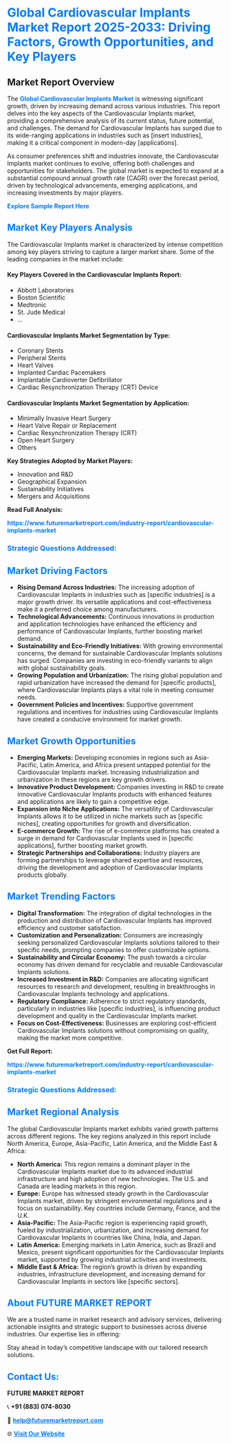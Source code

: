 <h1 style="color: #007BFF;">Global Cardiovascular Implants Market Report 2025-2033: Driving Factors, Growth Opportunities, and Key Players</h1>

<section id="overview">
<h2>Market Report Overview</h2>
<p>The <a href="https://www.futuremarketreport.com/industry-report/cardiovascular-implants-market" style="color: #007BFF; text-decoration: none;"><strong>Global Cardiovascular Implants Market</strong></a> is witnessing significant growth, driven by increasing demand across various industries. This report delves into the key aspects of the Cardiovascular Implants market, providing a comprehensive analysis of its current status, future potential, and challenges. The demand for Cardiovascular Implants has surged due to its wide-ranging applications in industries such as [insert industries], making it a critical component in modern-day [applications].</p>
<p>As consumer preferences shift and industries innovate, the Cardiovascular Implants market continues to evolve, offering both challenges and opportunities for stakeholders. The global market is expected to expand at a substantial compound annual growth rate (CAGR) over the forecast period, driven by technological advancements, emerging applications, and increasing investments by major players.</p>
</section>

<section id="overview">
<p><a href="https://www.futuremarketreport.com/request-sample/reportId=64117" style="color: #007BFF; text-decoration: none;"><strong>Explore Sample Report Here</strong></a></p>
</section>

<section id="key-players">
<h2 style="color: #007BFF;">Market Key Players Analysis</h2>
<p>The Cardiovascular Implants market is characterized by intense competition among key players striving to capture a larger market share. Some of the leading companies in the market include:</p>
<h4>Key Players Covered in the Cardiovascular Implants Report:</h4>
<ul><li>Abbott Laboratories</li><li>Boston Scientific</li><li>Medtronic</li><li>St. Jude Medical</li><li>...</li></ul>
<h4>Cardiovascular Implants Market Segmentation by Type:</h4>
<ul><li>Coronary Stents</li><li>Peripheral Stents</li><li>Heart Valves</li><li>Implanted Cardiac Pacemakers</li><li>Implantable Cardioverter Defibrillator</li><li>Cardiac Resynchronization Therapy (CRT) Device</li></ul>

<h4>Cardiovascular Implants Market Segmentation by Application:</h4>
<ul><li>Minimally Invasive Heart Surgery</li><li>Heart Valve Repair or Replacement</li><li>Cardiac Resynchronization Therapy (CRT)</li><li>Open Heart Surgery</li><li>Others</li></ul>
<p><strong>Key Strategies Adopted by Market Players:</strong></p>
<ul>
<li>Innovation and R&D</li>
<li>Geographical Expansion</li>
<li>Sustainability Initiatives</li>
<li>Mergers and Acquisitions</li>
</ul>
</section>

<section>
<p><strong>Read Full Analysis: </strong></p><a href="https://www.futuremarketreport.com/industry-report/cardiovascular-implants-market" style="color: #007BFF; text-decoration: none;"><strong>https://www.futuremarketreport.com/industry-report/cardiovascular-implants-market</strong></a>
<h3 style="color: #007BFF;">Strategic Questions Addressed:</h3>
</section>

<section id="driving-factors">
<h2 style="color: #007BFF;">Market Driving Factors</h2>
<ul>
<li><strong>Rising Demand Across Industries:</strong> The increasing adoption of Cardiovascular Implants in industries such as [specific industries] is a major growth driver. Its versatile applications and cost-effectiveness make it a preferred choice among manufacturers.</li>
<li><strong>Technological Advancements:</strong> Continuous innovations in production and application technologies have enhanced the efficiency and performance of Cardiovascular Implants, further boosting market demand.</li>
<li><strong>Sustainability and Eco-Friendly Initiatives:</strong> With growing environmental concerns, the demand for sustainable Cardiovascular Implants solutions has surged. Companies are investing in eco-friendly variants to align with global sustainability goals.</li>
<li><strong>Growing Population and Urbanization:</strong> The rising global population and rapid urbanization have increased the demand for [specific products], where Cardiovascular Implants plays a vital role in meeting consumer needs.</li>
<li><strong>Government Policies and Incentives:</strong> Supportive government regulations and incentives for industries using Cardiovascular Implants have created a conducive environment for market growth.</li>
</ul>
</section>

<section id="growth-opportunities">
<h2 style="color: #007BFF;">Market Growth Opportunities</h2>
<ul>
<li><strong>Emerging Markets:</strong> Developing economies in regions such as Asia-Pacific, Latin America, and Africa present untapped potential for the Cardiovascular Implants market. Increasing industrialization and urbanization in these regions are key growth drivers.</li>
<li><strong>Innovative Product Development:</strong> Companies investing in R&D to create innovative Cardiovascular Implants products with enhanced features and applications are likely to gain a competitive edge.</li>
<li><strong>Expansion into Niche Applications:</strong> The versatility of Cardiovascular Implants allows it to be utilized in niche markets such as [specific niches], creating opportunities for growth and diversification.</li>
<li><strong>E-commerce Growth:</strong> The rise of e-commerce platforms has created a surge in demand for Cardiovascular Implants used in [specific applications], further boosting market growth.</li>
<li><strong>Strategic Partnerships and Collaborations:</strong> Industry players are forming partnerships to leverage shared expertise and resources, driving the development and adoption of Cardiovascular Implants products globally.</li>
</ul>
</section>

<section id="trending-factors">
<h2 style="color: #007BFF;">Market Trending Factors</h2>
<ul>
<li><strong>Digital Transformation:</strong> The integration of digital technologies in the production and distribution of Cardiovascular Implants has improved efficiency and customer satisfaction.</li>
<li><strong>Customization and Personalization:</strong> Consumers are increasingly seeking personalized Cardiovascular Implants solutions tailored to their specific needs, prompting companies to offer customizable options.</li>
<li><strong>Sustainability and Circular Economy:</strong> The push towards a circular economy has driven demand for recyclable and reusable Cardiovascular Implants solutions.</li>
<li><strong>Increased Investment in R&D:</strong> Companies are allocating significant resources to research and development, resulting in breakthroughs in Cardiovascular Implants technology and applications.</li>
<li><strong>Regulatory Compliance:</strong> Adherence to strict regulatory standards, particularly in industries like [specific industries], is influencing product development and quality in the Cardiovascular Implants market.</li>
<li><strong>Focus on Cost-Effectiveness:</strong> Businesses are exploring cost-efficient Cardiovascular Implants solutions without compromising on quality, making the market more competitive.</li>
</ul>
</section>

<section>
<p><strong>Get Full Report: </strong></p><a href="https://www.futuremarketreport.com/industry-report/cardiovascular-implants-market" style="color: #007BFF; text-decoration: none;"><strong>https://www.futuremarketreport.com/industry-report/cardiovascular-implants-market</strong></a>
<h3 style="color: #007BFF;">Strategic Questions Addressed:</h3>
</section>


<section id="regional-analysis">
<h2 style="color: #007BFF;">Market Regional Analysis</h2>
<p>The global Cardiovascular Implants market exhibits varied growth patterns across different regions. The key regions analyzed in this report include North America, Europe, Asia-Pacific, Latin America, and the Middle East & Africa:</p>
<ul>
<li><strong>North America:</strong> This region remains a dominant player in the Cardiovascular Implants market due to its advanced industrial infrastructure and high adoption of new technologies. The U.S. and Canada are leading markets in this region.</li>
<li><strong>Europe:</strong> Europe has witnessed steady growth in the Cardiovascular Implants market, driven by stringent environmental regulations and a focus on sustainability. Key countries include Germany, France, and the U.K.</li>
<li><strong>Asia-Pacific:</strong> The Asia-Pacific region is experiencing rapid growth, fueled by industrialization, urbanization, and increasing demand for Cardiovascular Implants in countries like China, India, and Japan.</li>
<li><strong>Latin America:</strong> Emerging markets in Latin America, such as Brazil and Mexico, present significant opportunities for the Cardiovascular Implants market, supported by growing industrial activities and investments.</li>
<li><strong>Middle East & Africa:</strong> The region’s growth is driven by expanding industries, infrastructure development, and increasing demand for Cardiovascular Implants in sectors like [specific sectors].</li>
</ul>
</section>

<footer>
<h2 style="color: #007BFF;">About FUTURE MARKET REPORT</h2>
<p>We are a trusted name in market research and advisory services, delivering actionable insights and strategic support to businesses across diverse industries. Our expertise lies in offering:</p>

<p>Stay ahead in today’s competitive landscape with our tailored research solutions.</p>

<h2 style="color: #007BFF;">Contact Us:</h2>
<p><strong>FUTURE MARKET REPORT</strong></p>
<p>📞 <strong>+91 (883) 074-8030</strong></p>
<p>📧 <strong><a href="mailto:help@futuremarketreport.com" style="color: #007BFF;">help@futuremarketreport.com</a></strong></p>
<p>🌐 <strong><a href="https://www.futuremarketreport.com/" style="color: #007BFF;">Visit Our Website</a></strong></p>
</footer>